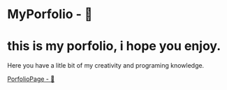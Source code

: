 # MyPorfolio - 📃
this is my porfolio, i hope you enjoy. 
====================================
Here you have a litle bit of my creativity and programing knowledge.

[PorfolioPage - 👀]()
